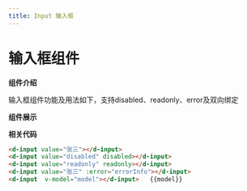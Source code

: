 ```yaml
---
title: Input 输入框
---
```

# 输入框组件

**组件介绍**

输入框组件功能及用法如下，支持disabled、readonly、error及双向绑定

**组件展示**

<ClientOnly>
<input-demo></input-demo>
</ClientOnly>

**相关代码**

``` HTML
<d-input value="张三"></d-input>
<d-input value="disabled" disabled></d-input>
<d-input value="readonly" readonly></d-input>
<d-input value="张三" :error="errorInfo"></d-input>
<d-input  v-model="model"></d-input>   {{model}}

```
